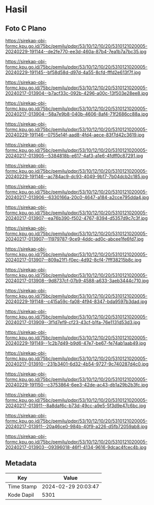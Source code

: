 # Hasil

## Foto C Plano

https://sirekap-obj-formc.kpu.go.id/75bc/pemilu/pdpr/53/10/12/10/20/5310121020005-20240229-191144--de2fe770-ee3d-460a-87b4-7ea1b7a7bc35.jpg

https://sirekap-obj-formc.kpu.go.id/75bc/pemilu/pdpr/53/10/12/10/20/5310121020005-20240229-191145--bf58d58d-d97d-4a55-8cfd-fffd2e613f7f.jpg

https://sirekap-obj-formc.kpu.go.id/75bc/pemilu/pdpr/53/10/12/10/20/5310121020005-20240217-013904--b7acf33c-092b-4296-a00c-13f503e28ee8.jpg

https://sirekap-obj-formc.kpu.go.id/75bc/pemilu/pdpr/53/10/12/10/20/5310121020005-20240217-013904--58a7e9b8-040b-4606-8af4-71f2686cc88a.jpg

https://sirekap-obj-formc.kpu.go.id/75bc/pemilu/pdpr/53/10/12/10/20/5310121020005-20240229-191146--0755e14f-aad8-4fd4-aece-83f7d42c3619.jpg

https://sirekap-obj-formc.kpu.go.id/75bc/pemilu/pdpr/53/10/12/10/20/5310121020005-20240217-013905--5384818b-e617-4af3-a1e6-4fdff0c87291.jpg

https://sirekap-obj-formc.kpu.go.id/75bc/pemilu/pdpr/53/10/12/10/20/5310121020005-20240229-191146--ac784ac9-dc93-4049-9b17-7b04dcb2c185.jpg

https://sirekap-obj-formc.kpu.go.id/75bc/pemilu/pdpr/53/10/12/10/20/5310121020005-20240217-013906--6330166a-20c0-4647-a184-a2cce795dda4.jpg

https://sirekap-obj-formc.kpu.go.id/75bc/pemilu/pdpr/53/10/12/10/20/5310121020005-20240217-013907--ea76b390-f502-4767-8394-d5357d9c7c3f.jpg

https://sirekap-obj-formc.kpu.go.id/75bc/pemilu/pdpr/53/10/12/10/20/5310121020005-20240217-013907--11979787-9ce9-4ddc-ad0c-abcee1fe6fd7.jpg

https://sirekap-obj-formc.kpu.go.id/75bc/pemilu/pdpr/53/10/12/10/20/5310121020005-20240217-013907--809a21f1-f0ec-4d92-8cf4-7fff38215b8c.jpg

https://sirekap-obj-formc.kpu.go.id/75bc/pemilu/pdpr/53/10/12/10/20/5310121020005-20240217-013908--9d8737cf-07b9-4588-a633-3aeb3444c710.jpg

https://sirekap-obj-formc.kpu.go.id/75bc/pemilu/pdpr/53/10/12/10/20/5310121020005-20240229-191148--c415a59c-fa08-4f94-8347-bda9597b3dad.jpg

https://sirekap-obj-formc.kpu.go.id/75bc/pemilu/pdpr/53/10/12/10/20/5310121020005-20240217-013909--3f1d7ef9-cf23-43cf-b1fa-76e1131d53d3.jpg

https://sirekap-obj-formc.kpu.go.id/75bc/pemilu/pdpr/53/10/12/10/20/5310121020005-20240229-191149--1c2b7d49-b9d6-47e7-be67-fe74ab1aab49.jpg

https://sirekap-obj-formc.kpu.go.id/75bc/pemilu/pdpr/53/10/12/10/20/5310121020005-20240217-013910--231b3401-6d32-4b54-9727-9c740287d4c0.jpg

https://sirekap-obj-formc.kpu.go.id/75bc/pemilu/pdpr/53/10/12/10/20/5310121020005-20240229-191150--c3753864-6ee3-42de-ac43-db1a29b2b3fc.jpg

https://sirekap-obj-formc.kpu.go.id/75bc/pemilu/pdpr/53/10/12/10/20/5310121020005-20240217-013911--8a8daf6c-b73d-49cc-a9e5-5f3d9e47c6bc.jpg

https://sirekap-obj-formc.kpu.go.id/75bc/pemilu/pdpr/53/10/12/10/20/5310121020005-20240217-013911--20a46ce0-984b-40f9-a226-d5fb72059ab8.jpg

https://sirekap-obj-formc.kpu.go.id/75bc/pemilu/pdpr/53/10/12/10/20/5310121020005-20240217-013903--09396018-46f1-4134-9616-9dcac4fcec4b.jpg


## Metadata

| Key        | Value               |
| ---------- | ------------------- |
| Time Stamp | 2024-02-29 20:03:47 |
| Kode Dapil | 5301                |



